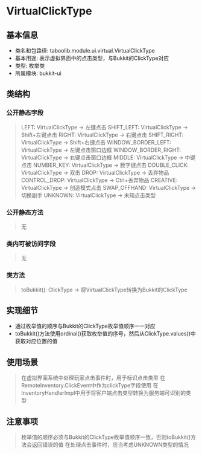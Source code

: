 # VirtualClickType

## 基本信息
- 类名和包路径: taboolib.module.ui.virtual.VirtualClickType
- 基本用途: 表示虚拟界面中的点击类型，与Bukkit的ClickType对应
- 类型: 枚举类
- 所属模块: bukkit-ui

## 类结构

### 公开静态字段
> LEFT: VirtualClickType -> 左键点击
> SHIFT_LEFT: VirtualClickType -> Shift+左键点击
> RIGHT: VirtualClickType -> 右键点击
> SHIFT_RIGHT: VirtualClickType -> Shift+右键点击
> WINDOW_BORDER_LEFT: VirtualClickType -> 左键点击窗口边框
> WINDOW_BORDER_RIGHT: VirtualClickType -> 右键点击窗口边框
> MIDDLE: VirtualClickType -> 中键点击
> NUMBER_KEY: VirtualClickType -> 数字键点击
> DOUBLE_CLICK: VirtualClickType -> 双击
> DROP: VirtualClickType -> 丢弃物品
> CONTROL_DROP: VirtualClickType -> Ctrl+丢弃物品
> CREATIVE: VirtualClickType -> 创造模式点击
> SWAP_OFFHAND: VirtualClickType -> 切换副手
> UNKNOWN: VirtualClickType -> 未知点击类型

### 公开静态方法
> 无

### 类内可被访问字段
> 无

### 类方法
> toBukkit(): ClickType -> 将VirtualClickType转换为Bukkit的ClickType

## 实现细节
- 通过枚举值的顺序与Bukkit的ClickType枚举值顺序一一对应
- toBukkit()方法使用ordinal()获取枚举值的序号，然后从ClickType.values()中获取对应位置的值

## 使用场景
> 在虚拟界面系统中处理玩家点击事件时，用于标识点击类型
> 在RemoteInventory.ClickEvent中作为clickType字段使用
> 在InventoryHandlerImpl中用于将客户端点击类型转换为服务端可识别的类型

## 注意事项
> 枚举值的顺序必须与Bukkit的ClickType枚举值顺序一致，否则toBukkit()方法会返回错误的值
> 在处理点击事件时，应当考虑UNKNOWN类型的情况

